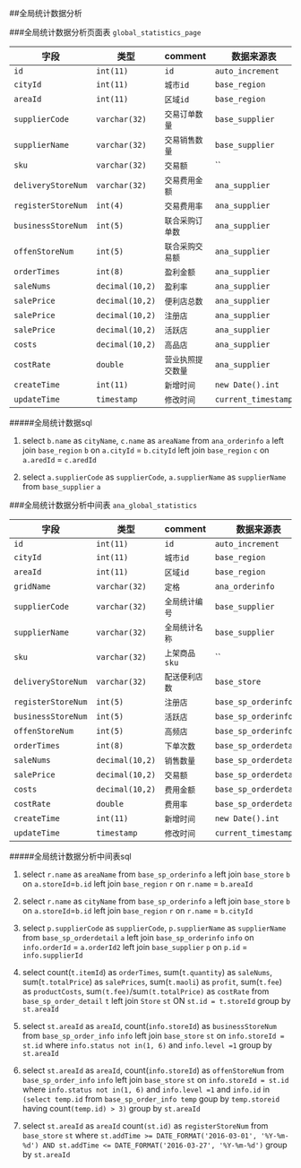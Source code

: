 ##全局统计数据分析

###全局统计数据分析页面表  `global_statistics_page`

字段  | 类型  |  comment | 数据来源表 | 获取方式
------------- | ------------- | ------------- | ------------- | -------------
`id`  |  `int(11)`  | `id` | `auto_increment`  | `auto_increment`
`cityId` |  `int(11)`   | `城市id` | `base_region`  | `base_region.name`
`areaId`  | `int(11)`  | `区域id`  | `base_region`  | `base_region.name`
`supplierCode` | `varchar(32)`   | `交易订单数量`  | `base_supplier`  | `base_supplier.supplierCode`
`supplierName`  | `varchar(32)`   | `交易销售数量`  | `base_supplier`  | `base_supplier.supplierName`
`sku`  | `varchar(32)`   |`交易额`  | ``  | ``
`deliveryStoreNum`  | `varchar(32)`   | `交易费用金额`  | `ana_supplier`  | `deliveryStoreNum`
`registerStoreNum`  | `int(4)`   | `交易费用率`  | `ana_supplier`   | `registerStoreNum`
`businessStoreNum`  | `int(5)`  | `联合采购订单数`  | `ana_supplier`  | `businessStoreNum`
`offenStoreNum`  | `int(5)`   |`联合采购交易额`  | `ana_supplier`  | `offenStoreNum`
`orderTimes`  | `int(8)`    | `盈利金额`  | `ana_supplier`  | `orderTimes`
`saleNums`  | `decimal(10,2)`   | `盈利率`  | `ana_supplier`  | `saleNums`
`salePrice`  | `decimal(10,2)`  | `便利店总数`  | `ana_supplier` | `salePrice`
`salePrice`  | `decimal(10,2)`  | `注册店`  | `ana_supplier` | `salePrice`
`salePrice`  | `decimal(10,2)`  | `活跃店`  | `ana_supplier` | `salePrice`
`costs`  | `decimal(10,2)`   | `高品店`  | `ana_supplier`  | `costs`
`costRate`  | `double`   | `营业执照提交数量`  | `ana_supplier`  | `ana_orderinfo.payStatus` 
`createTime` | `int(11)`   | `新增时间`  | `new Date().int`  | `new Date().int`
`updateTime`  | `timestamp`   | `修改时间`  | `current_timestamp`  | `current_timestamp`

#####全局统计数据sql

1.  select  `b.name` as `cityName`, `c.name` as `areaName` from `ana_orderinfo` `a` left join `base_region` `b` on `a.cityId` =  `b.cityId` left join `base_region` `c` on `a.aredId` =  `c.aredId`

2.  select  `a.supplierCode` as `supplierCode`, `a.supplierName` as `supplierName` from `base_supplier` `a` 


###全局统计数据分析中间表  `ana_global_statistics`

字段  | 类型  |  comment | 数据来源表 | 获取方式
------------- | ------------- | ------------- | ------------- | -------------
`id`  |  `int(11)`  | `id` | `auto_increment`  | `auto_increment`
`cityId` |  `int(11)`   | `城市id` | `base_region`  | `base_region.name`
`areaId`  | `int(11)`  | `区域id`  | `base_region`  | `base_region.name`
`gridName`  | `varchar(32)`   | `定格`  | `ana_orderinfo`  | `ana_orderinfo.gridName`
`supplierCode` | `varchar(32)`   | `全局统计编号`  | `base_supplier`  | `base_supplier.supplierCode`
`supplierName`  | `varchar(32)`   | `全局统计名称`  | `base_supplier`  | `base_supplier.supplierName`
`sku`  | `varchar(32)`   |`上架商品sku`  | ``  | ``
`deliveryStoreNum`  | `varchar(32)`   | `配送便利店数`  | `base_store` | `count(base_store.id)`
`registerStoreNum`  | `int(5)`   | `注册店`  | `base_sp_orderinfo`   | `count(base_sp_orderinfo.storeId)`
`businessStoreNum`  | `int(5)`  | `活跃店`  | `base_sp_orderinfo`  | `count(base_sp_orderinfo.storeId)`
`offenStoreNum`  | `int(5)`   |`高频店`  | `base_sp_orderinfo`  | `count(base_sp_orderinfo.storeId)`
`orderTimes`  | `int(8)`    | `下单次数`  | `base_sp_orderdetail`  | `count(base_sp_orderdetail.id)`
`saleNums`  | `decimal(10,2)`   | `销售数量`  | `base_sp_orderdetail`  | `sum(base_sp_order_detail.saleNums)`
`salePrice`  | `decimal(10,2)`  | `交易额`  | `base_sp_orderdetail` | `sum(base_sp_order_detail.salePrices)`
`costs`  | `decimal(10,2)`   | `费用金额`  | `base_sp_orderdetail`  | `sum(base_sp_order_detail.fee)`
`costRate`  | `double`   | `费用率`  | `base_sp_orderdetail`  | `sum(t.fee)/sum(t.totalPrice)` 
`createTime` | `int(11)`   | `新增时间`  | `new Date().int`  | `new Date().int`
`updateTime`  | `timestamp`   | `修改时间`  | `current_timestamp`  | `current_timestamp`

#####全局统计数据分析中间表sql

1.  select `r.name` as `areaName` from `base_sp_orderinfo` `a` left join `base_store` `b` on `a.storeId`=`b.id` left join `base_region` `r` on `r.name` = `b.areaId`
 
2.  select `r.name` as `cityName` from `base_sp_orderinfo` `a` left join `base_store` `b` on `a.storeId`=`b.id` left join `base_region` `r` on `r.name` = `b.cityId`
  
3.  select `p.supplierCode` as `supplierCode`, `p.supplierName` as `supplierName` from `base_sp_orderdetail` `a` left join `base_sp_orderinfo` `info` on `info.orderId` = `a.orderId2` left join `base_supplier` `p` on `p.id` =  `info.supplierId` 

4.  select count(`t.itemId`) as `orderTimes`, sum(`t.quantity`) as `saleNums`,  sum(`t.totalPrice`) as `salePrices`, sum(`t.maoli`) as `profit`, sum(`t.fee`) as `productCosts`,  sum`(t.fee)`/sum`(t.totalPrice)` as `costRate` from `base_sp_order_detail` `t` left join `Store` `st` ON `st.id = t.storeId` group by `st.areaId`
 
5.  select `st.areaId` as `areaId`, count(`info.storeId`) as `businessStoreNum` from `base_sp_order_info` `info` left join `base_store` `st` on `info.storeId = st.id`  where `info.status not in(1, 6)` and `info.level =1` group by `st.areaId`

6.  select `st.areaId` as `areaId`, count(`info.storeId`) as `offenStoreNum` from `base_sp_order_info` `info` left join `base_store` `st` on `info.storeId = st.id`  where `info.status not in(1, 6)` and `info.level =1` and `info.id` in `(select temp.id` from `base_sp_order_info temp` goup by `temp.storeid` having count`(temp.id) > 3)`  group by `st.areaId`

7.  select `st.areaId` as `areaId` count`(st.id)` as `registerStoreNum` from `base_store` `st` where `st.addTime >= DATE_FORMAT('2016-03-01', '%Y-%m-%d') AND st.addTime <= DATE_FORMAT('2016-03-27', '%Y-%m-%d')` group by `st.areaId` 

